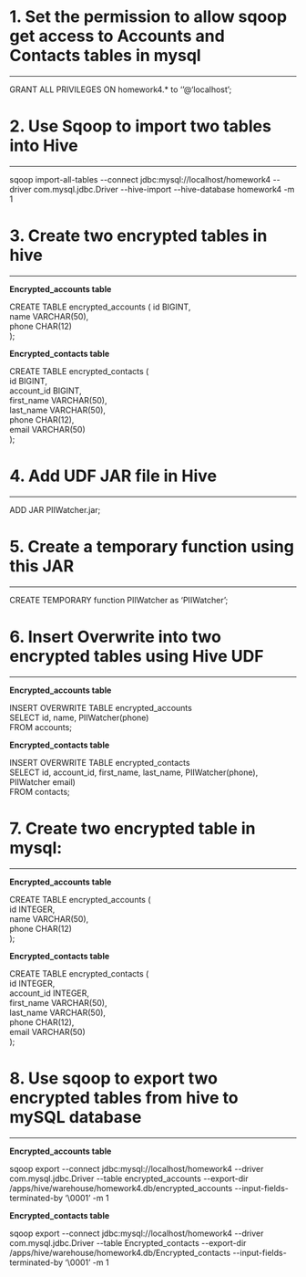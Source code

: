 # 1. Set the permission to allow sqoop get access to Accounts and Contacts tables in mysql
---
GRANT ALL PRIVILEGES ON homework4.* to ‘’@‘localhost’;


# 2. Use Sqoop to import two tables into Hive
---
sqoop import-all-tables --connect jdbc:mysql://localhost/homework4 --driver com.mysql.jdbc.Driver --hive-import --hive-database homework4 -m 1


# 3. Create two encrypted tables in hive
---
**Encrypted_accounts table**

CREATE TABLE encrypted_accounts (
  id BIGINT,  
  name VARCHAR(50),  
  phone CHAR(12)  
);

**Encrypted_contacts table**

CREATE TABLE encrypted_contacts (  
  id BIGINT,  
  account_id BIGINT,  
  first_name VARCHAR(50),  
  last_name VARCHAR(50),  
  phone CHAR(12),  
  email VARCHAR(50)  
);


# 4. Add UDF JAR file in Hive
---
ADD JAR PIIWatcher.jar;


# 5. Create a temporary function using this JAR
---
CREATE TEMPORARY function PIIWatcher as ‘PIIWatcher’;


# 6. Insert Overwrite into two encrypted tables using Hive UDF
---
**Encrypted_accounts table**

INSERT OVERWRITE TABLE encrypted_accounts  
SELECT id, name, PIIWatcher(phone)  
FROM accounts;

**Encrypted_contacts table**

INSERT OVERWRITE TABLE encrypted_contacts  
SELECT id, account_id, first_name, last_name, PIIWatcher(phone), PIIWatcher email)  
FROM contacts;


# 7. Create two encrypted table in mysql:
---
**Encrypted_accounts table**

CREATE TABLE encrypted_accounts (  
  id INTEGER,  
  name VARCHAR(50),  
  phone CHAR(12)  
);

**Encrypted_contacts table**

CREATE TABLE encrypted_contacts (  
  id INTEGER,  
  account_id INTEGER,  
  first_name VARCHAR(50),  
  last_name VARCHAR(50),  
  phone CHAR(12),  
  email VARCHAR(50)  
);


# 8. Use sqoop to export two encrypted tables from hive to mySQL database
---
**Encrypted_accounts table**

sqoop export --connect jdbc:mysql://localhost/homework4 --driver com.mysql.jdbc.Driver --table encrypted_accounts --export-dir /apps/hive/warehouse/homework4.db/encrypted_accounts --input-fields-terminated-by ‘\0001’ -m 1

**Encrypted_contacts table**

sqoop export --connect jdbc:mysql://localhost/homework4 --driver com.mysql.jdbc.Driver --table Encrypted_contacts --export-dir /apps/hive/warehouse/homework4.db/Encrypted_contacts --input-fields-terminated-by ‘\0001’ -m 1